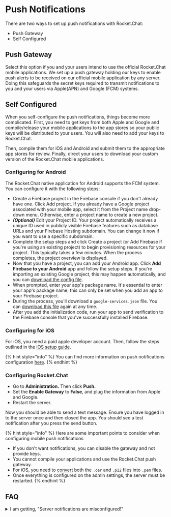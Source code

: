 # Push Notifications

There are two ways to set up push notifications with Rocket.Chat:

* Push Gateway
* Self Configured

## Push Gateway

Select this option if you and your users intend to use the official Rocket.Chat mobile applications. We set up a push gateway holding our keys to enable push alerts to be received on our official mobile application by any server. Doing this safeguards the secret keys required to transmit notifications to you and your users via Apple(APN) and Google (FCM) systems.

## Self Configured

When you self-configure the push notifications, things become more complicated. First, you need to get keys from both Apple and Google and compile/release your mobile applications to the app stores so your public keys will be distributed to your users. You will also need to add your keys to Rocket.Chat.

Then, compile them for iOS and Android and submit them to the appropriate app stores for review. Finally, direct your users to download your custom version of the Rocket.Chat mobile applications.

### Configuring for Android

The Rocket.Chat native application for Android supports the FCM system. You can configure it with the following steps:

* Create a Firebase project in the Firebase console if you don't already have one. Click Add project. If you already have a Google project associated with your mobile app, select it from the Project name drop-down menu. Otherwise, enter a project name to create a new project.
* _**(Optional)**_ Edit your Project ID. Your project automatically receives a unique ID used in publicly visible Firebase features such as database URLs and your Firebase Hosting subdomain. You can change it now if you want to use a specific subdomain.
* Complete the setup steps and click Create a project (or Add Firebase if you're using an existing project) to begin provisioning resources for your project. This typically takes a few minutes. When the process completes, the project overview is displayed.
* Now that you have a project, you can add your Android app. Click **Add Firebase to your Android** app and follow the setup steps. If you're importing an existing Google project, this may happen automatically, and you can [download the config file](http://support.google.com/firebase/answer/7015592).
* When prompted, enter your app's package name. It's essential to enter your app's package name; this can only be set when you add an app to your Firebase project.
* During the process, you'll download a `google-services.json` file. You can [download this file](http://support.google.com/firebase/answer/7015592) again at any time.
* After you add the initialization code, run your app to send verification to the Firebase console that you've successfully installed Firebase.

### Configuring for iOS

For iOS, you need a paid apple developer account. Then, follow the steps outlined in the [iOS setup guide](https://github.com/raix/push/blob/v3.x/docs/IOS.md).

{% hint style="info" %}
You can find more information on push notifications configuration [here](https://developer.rocket.chat/mobile-app/mobile-app-white-labelling/configuring-push-notifications).
{% endhint %}

### Configuring Rocket.Chat

* Go to **Administration.** Then click **Push.**
* Set the **Enable Gateway** to **False**, and plug the information from Apple and Google.
* Restart the server.

Now you should be able to send a text message. Ensure you have logged in to the server once and then closed the app. You should see a test notification after you press the send button.

{% hint style="info" %}
Here are some important points to consider when configuring mobile push notifications

* If you don't want notifications, you can disable the gateway and not provide keys.
* You cannot compile your applications and use the Rocket.Chat push gateway.
* For iOS, you need to [convert](https://github.com/raix/push/blob/master/docs/IOS.md) both the `.cer` and `.p12` files into `.pem` files.
* Once everything is configured on the admin settings, the server must be restarted.
{% endhint %}

## FAQ

<details>

<summary>I am getting, "Server notifications are misconfigured!"</summary>

If you are getting this message and are using our push gateway, please make sure:

* Your server version is greater or equal to 0.74.3.
* Your server is registered. (you can check this by going to `http://yourserver/admin/cloud`)

</details>

